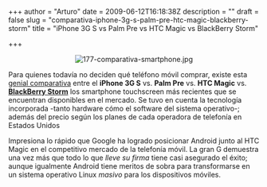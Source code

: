 +++
author = "Arturo"
date = 2009-06-12T16:18:38Z
description = ""
draft = false
slug = "comparativa-iphone-3g-s-palm-pre-htc-magic-blackberry-storm"
title = "iPhone 3G S vs Palm Pre vs HTC Magic vs BlackBerry Storm"

+++

<p align="center"><img src="http://geeksan.com/wp-content/uploads/import/177-comparativa-smartphone.jpg" alt="177-comparativa-smartphone.jpg" /></p>

Para quienes todavía no deciden qué teléfono móvil comprar, existe esta <a href="http://gizmodo.com/5288488/smartphone-buyers-guide-the-best-of-the-best"> genial comparativa</a> entre el <strong>iPhone 3G S</strong> vs. <strong>Palm Pre</strong> vs. <strong>HTC Magic</strong> vs. <a href="http://geeksan.com/gadgets/pesar-duras-criticas-blackberry-storm-exito.html"><strong>BlackBerry Storm</strong></a> los smartphone touchscreen más recientes que se encuentran disponibles en el mercado. Se tuvo en cuenta la tecnología incorporada -tanto hardware cómo el software del sistema operativo-; además del precio según los planes de cada operadora de telefonía en Estados Unidos

Impresiona lo rápido que Google ha logrado posicionar Android junto al HTC Magic en el competitivo mercado de la telefonía móvil. La gran G demuestra una vez más que todo lo que <em>lleve su firma</em> tiene casi asegurado el éxito; aunque igualmente Android tiene meritos de sobra para transformarse en un sistema operativo Linux <em>masivo</em> para los dispositivos móviles.